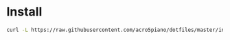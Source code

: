# Install

```sh
curl -L https://raw.githubusercontent.com/acro5piano/dotfiles/master/install.sh | sh
```
